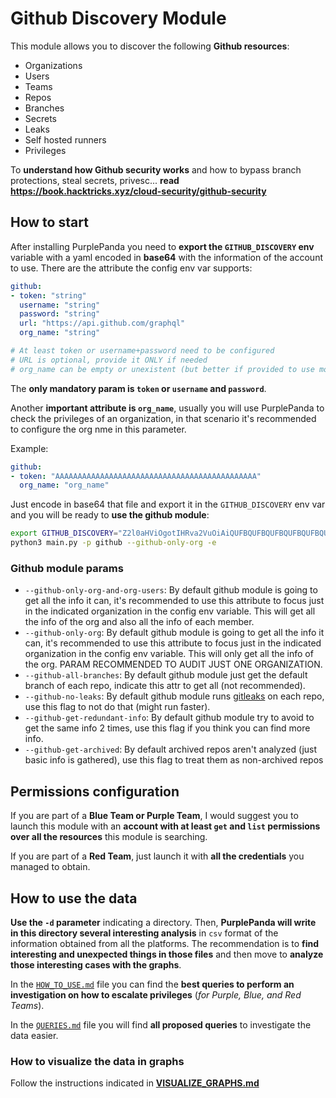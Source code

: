 # Github Discovery Module
This module allows you to discover the following **Github resources**:
- Organizations
- Users
- Teams
- Repos
- Branches
- Secrets
- Leaks
- Self hosted runners
- Privileges

To **understand how Github security works** and how to bypass branch protections, steal secrets, privesc... **read https://book.hacktricks.xyz/cloud-security/github-security**


## How to start
After installing PurplePanda you need to **export the `GITHUB_DISCOVERY` env** variable with a yaml encoded in **base64** with the information of the account to use.
There are the attribute the config env var supports:
```yaml
github:
- token: "string"
  username: "string"
  password: "string"
  url: "https://api.github.com/graphql"
  org_name: "string"

# At least token or username+password need to be configured
# URL is optional, provide it ONLY if needed
# org_name can be empty or unexistent (but better if provided to use more specific options)
```

The **only mandatory param is `token` or `username` and `password`**. 

Another **important attribute is `org_name`**, usually you will use PurplePanda to check the privileges of an organization, in that scenario it's recommended to configure the org nme in this parameter.

Example:
```yaml
github:
- token: "AAAAAAAAAAAAAAAAAAAAAAAAAAAAAAAAAAAAAAAAAAAAA"
  org_name: "org_name"
```
Just encode in base64 that file and export it in the `GITHUB_DISCOVERY` env var and you will be ready to **use the github module**:
```bash
export GITHUB_DISCOVERY="Z2l0aHViOgotIHRva2VuOiAiQUFBQUFBQUFBQUFBQUFBQUFBQUFBQUFBQUFBQUFBQUFBQUFBQUFBQUFBQUFBIgogIG9yZ19uYW1lOiAib3JnX25hbWUiCg=="
python3 main.py -p github --github-only-org -e
```

### Github module params
- `--github-only-org-and-org-users`: By default github module is going to get all the info it can, it's recommended to use this attribute to focus just in the indicated organization in the config env variable. This will get all the info of the org and also all the info of each member.
- `--github-only-org`: By default github module is going to get all the info it can, it's recommended to use this attribute to focus just in the indicated organization in the config env variable. This will only get all the info of the org. PARAM RECOMMENDED TO AUDIT JUST ONE ORGANIZATION. 
- `--github-all-branches`: By default github module just get the default branch of each repo, indicate this attr to get all (not recommended).
- `--github-no-leaks`: By default github module runs [gitleaks](https://github.com/zricethezav/gitleaks) on each repo, use this flag to not do that (might run faster).
- `--github-get-redundant-info`: By default github module try to avoid to get the same info 2 times, use this flag if you think you can find more info.
- `--github-get-archived`: By default archived repos aren't analyzed (just basic info is gathered), use this flag to treat them as non-archived repos

## Permissions configuration
If you are part of a **Blue Team or Purple Team**, I would suggest you to launch this module with an **account with at least `get` and `list` permissions over all the resources** this module is searching.

If you are part of a **Red Team**, just launch it with **all the credentials** you managed to obtain.

## How to use the data
**Use the `-d` parameter** indicating a directory. Then, **PurplePanda will write in this directory several interesting analysis** in `csv` format of the information obtained from all the platforms. The recommendation is to **find interesting and unexpected things in those files** and then move to **analyze those interesting cases with the graphs**.

In the [`HOW_TO_USE.md`](./HOW_TO_USE.md) file you can find the **best queries to perform an investigation on how to escalate privileges** (*for Purple, Blue, and Red Teams*).

In the [`QUERIES.md`](./QUERIES.md) file you will find **all proposed queries** to investigate the data easier.

### How to visualize the data in graphs
Follow the instructions indicated in **[VISUALIZE_GRAPHS.md](https://github.com/carlospolop/PurplePanda/blob/master/VISUALIZE_GRAPHS.md)**
